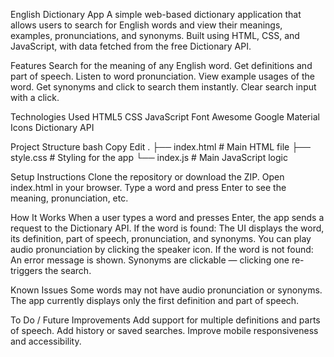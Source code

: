 English Dictionary App
A simple web-based dictionary application that allows users to search for English words and view their meanings, examples, pronunciations, and synonyms. Built using HTML, CSS, and JavaScript, with data fetched from the free Dictionary API.


Features
Search for the meaning of any English word.
Get definitions and part of speech.
Listen to word pronunciation.
View example usages of the word.
Get synonyms and click to search them instantly.
Clear search input with a click.


Technologies Used
HTML5
CSS
JavaScript
Font Awesome
Google Material Icons
Dictionary API


 Project Structure
bash
Copy
Edit
.
├── index.html        # Main HTML file
├── style.css         # Styling for the app
└── index.js          # Main JavaScript logic


 Setup Instructions
Clone the repository or download the ZIP.
Open index.html in your browser.
Type a word and press Enter to see the meaning, pronunciation, etc.


How It Works
When a user types a word and presses Enter, the app sends a request to the Dictionary API.
If the word is found:
The UI displays the word, its definition, part of speech, pronunciation, and synonyms.
You can play audio pronunciation by clicking the speaker icon.
If the word is not found:
An error message is shown.
Synonyms are clickable — clicking one re-triggers the search.

Known Issues
Some words may not have audio pronunciation or synonyms.
The app currently displays only the first definition and part of speech.


To Do / Future Improvements
Add support for multiple definitions and parts of speech.
Add history or saved searches.
Improve mobile responsiveness and accessibility.
